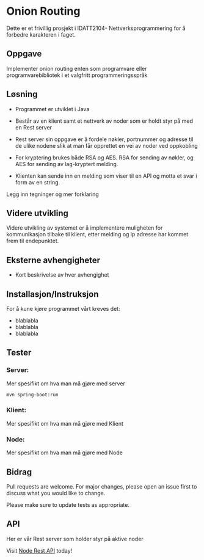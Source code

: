# Onion Routing

 Dette er et frivillig prosjekt i IDATT2104- Nettverksprogrammering for å forbedre karakteren i faget. 

## Oppgave

Implementer onion routing enten som programvare eller programvarebibliotek i et valgfritt programmeringsspråk

## Løsning

- Programmet er utviklet i Java

- Består av en klient samt et nettverk av noder som er holdt styr på med en Rest server 

- Rest server sin oppgave er å fordele nøkler, portnummer og adresse til de ulike nodene slik at man får opprettet en vei av noder ved oppkobling

- For kryptering brukes både RSA og AES. RSA for sending av nøkler, og AES for sending av lag-kryptert melding. 

- Klienten kan sende inn en melding som viser til en API og motta et svar i form av en string.


Legg inn tegninger og mer forklaring


## Videre utvikling
Videre utvikling av systemet er å implementere muligheten for kommunikasjon tilbake til klient, etter melding og ip adresse har kommet frem til endepunktet.


## Eksterne avhengigheter

- Kort beskrivelse av hver avhengighet 


## Installasjon/Instruksjon

For å kune kjøre programmet vårt kreves det:
- blablabla
- blablabla
- blablabla


## Tester


### Server:
Mer spesifikt om hva man må gjøre med server

```bash
mvn spring-boot:run 
```

### Klient:
Mer spesifikt om hva man må gjøre med Klient

### Node:
Mer spesifikt om hva man må gjøre med Node




## Bidrag
Pull requests are welcome. For major changes, please open an issue first to discuss what you would like to change.

Please make sure to update tests as appropriate.

## API 

Her er vår Rest server som holder styr på aktive noder

Visit [Node Rest API](https://github.com/mariusklemp/OnionRouterREST) today!

  
                                 

